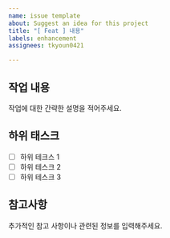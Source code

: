 ```yaml
---
name: issue template
about: Suggest an idea for this project
title: "[ Feat ] 내용"
labels: enhancement
assignees: tkyoun0421

---
```


## 작업 내용
작업에 대한 간략한 설명을 적어주세요.

## 하위 태스크
- [ ] 하위 테크스 1
- [ ] 하위 테스크 2
- [ ] 하위 테스크 3

## 참고사항
추가적인 참고 사항이나 관련된 정보를 입력해주세요.
